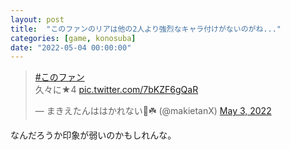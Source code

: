 ```yaml
---
layout: post
title:  "このファンのリアは他の2人より強烈なキャラ付けがないのがね..."
categories: [game, konosuba]
date: "2022-05-04 00:00:00"
---
```


<blockquote class="twitter-tweet tw-align-center"><p lang="ja" dir="ltr"><a href="https://twitter.com/hashtag/%E3%81%93%E3%81%AE%E3%83%95%E3%82%A1%E3%83%B3?src=hash&amp;ref_src=twsrc%5Etfw">#このファン</a><br>久々に★4 <a href="https://t.co/7bKZF6gQaR">pic.twitter.com/7bKZF6gQaR</a></p>&mdash; まきえたんははかれない🥦☘️ (@makietanX) <a href="https://twitter.com/makietanX/status/1521464339089133568?ref_src=twsrc%5Etfw">May 3, 2022</a></blockquote> <script async src="https://platform.twitter.com/widgets.js" charset="utf-8"></script>

なんだろうか印象が弱いのかもしれんな。
